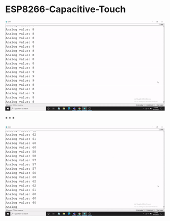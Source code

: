 # ESP8266-Capacitive-Touch
<p align="center">
  <img src="https://github.com/Manasmw01/ESP8266-Capacitive-Touch/blob/main/Open.gif">
</p>
* * *
<p align="center">
  <img src="https://github.com/Manasmw01/ESP8266-Capacitive-Touch/blob/main/Touched.gif">
</p>
